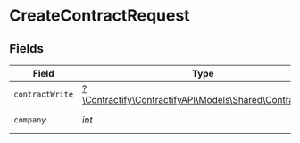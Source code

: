 # CreateContractRequest


## Fields

| Field                                                                                            | Type                                                                                             | Required                                                                                         | Description                                                                                      |
| ------------------------------------------------------------------------------------------------ | ------------------------------------------------------------------------------------------------ | ------------------------------------------------------------------------------------------------ | ------------------------------------------------------------------------------------------------ |
| `contractWrite`                                                                                  | [?\Contractify\ContractifyAPI\Models\Shared\ContractWrite](../../models/shared/ContractWrite.md) | :heavy_minus_sign:                                                                               | N/A                                                                                              |
| `company`                                                                                        | *int*                                                                                            | :heavy_check_mark:                                                                               | Id of the company                                                                                |